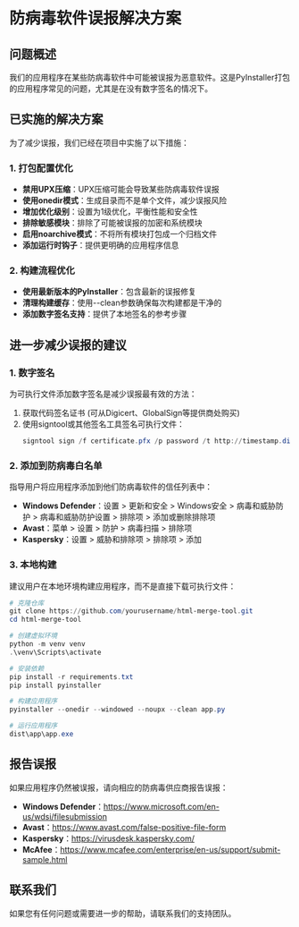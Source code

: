 # 防病毒软件误报解决方案

## 问题概述

我们的应用程序在某些防病毒软件中可能被误报为恶意软件。这是PyInstaller打包的应用程序常见的问题，尤其是在没有数字签名的情况下。

## 已实施的解决方案

为了减少误报，我们已经在项目中实施了以下措施：

### 1. 打包配置优化

- **禁用UPX压缩**：UPX压缩可能会导致某些防病毒软件误报
- **使用onedir模式**：生成目录而不是单个文件，减少误报风险
- **增加优化级别**：设置为1级优化，平衡性能和安全性
- **排除敏感模块**：排除了可能被误报的加密和系统模块
- **启用noarchive模式**：不将所有模块打包成一个归档文件
- **添加运行时钩子**：提供更明确的应用程序信息

### 2. 构建流程优化

- **使用最新版本的PyInstaller**：包含最新的误报修复
- **清理构建缓存**：使用--clean参数确保每次构建都是干净的
- **添加数字签名支持**：提供了本地签名的参考步骤

## 进一步减少误报的建议

### 1. 数字签名

为可执行文件添加数字签名是减少误报最有效的方法：

1. 获取代码签名证书 (可从Digicert、GlobalSign等提供商处购买)
2. 使用signtool或其他签名工具签名可执行文件：
   ```powershell
   signtool sign /f certificate.pfx /p password /t http://timestamp.digicert.com dist/app/html_merge_tool.exe
   ```

### 2. 添加到防病毒白名单

指导用户将应用程序添加到他们防病毒软件的信任列表中：

- **Windows Defender**：设置 > 更新和安全 > Windows安全 > 病毒和威胁防护 > 病毒和威胁防护设置 > 排除项 > 添加或删除排除项
- **Avast**：菜单 > 设置 > 防护 > 病毒扫描 > 排除项
- **Kaspersky**：设置 > 威胁和排除项 > 排除项 > 添加

### 3. 本地构建

建议用户在本地环境构建应用程序，而不是直接下载可执行文件：

```powershell
# 克隆仓库
git clone https://github.com/yourusername/html-merge-tool.git
cd html-merge-tool

# 创建虚拟环境
python -m venv venv
.\venv\Scripts\activate

# 安装依赖
pip install -r requirements.txt
pip install pyinstaller

# 构建应用程序
pyinstaller --onedir --windowed --noupx --clean app.py

# 运行应用程序
dist\app\app.exe
```

## 报告误报

如果应用程序仍然被误报，请向相应的防病毒供应商报告误报：

- **Windows Defender**：https://www.microsoft.com/en-us/wdsi/filesubmission
- **Avast**：https://www.avast.com/false-positive-file-form
- **Kaspersky**：https://virusdesk.kaspersky.com/
- **McAfee**：https://www.mcafee.com/enterprise/en-us/support/submit-sample.html

## 联系我们

如果您有任何问题或需要进一步的帮助，请联系我们的支持团队。